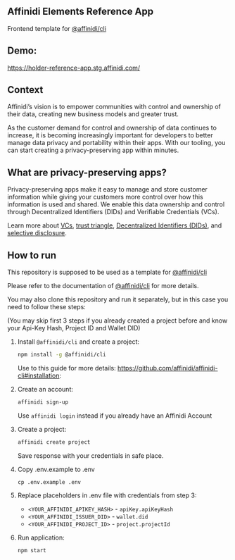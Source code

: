 ## Affinidi Elements Reference App

Frontend template for [@affinidi/cli](https://www.npmjs.com/package/@affinidi/cli)

## Demo:

https://holder-reference-app.stg.affinidi.com/

## Context

Affinidi’s vision is to empower communities with control and ownership of their data,
creating new business models and greater trust.

As the customer demand for control and ownership of data continues to increase, it is
becoming increasingly important for developers to better manage data privacy and portability
within their apps. With our tooling, you can start creating a privacy-preserving app within minutes.

## What are privacy-preserving apps?

Privacy-preserving apps make it easy to manage and store customer information while giving your customers more control over how this information is used and shared. We enable this data ownership and control through Decentralized Identifiers (DIDs) and Verifiable Credentials (VCs).

Learn more about [VCs](https://academy.affinidi.com/what-are-verifiable-credentials-79f1846a7b9), [trust triangle](https://academy.affinidi.com/what-is-the-trust-triangle-9a9caf36b321), [Decentralized Identifiers (DIDs)](https://academy.affinidi.com/demystifying-decentralized-identifiers-dids-2dc6fc3148fd), and [selective disclosure](https://academy.affinidi.com/a-detailed-guide-on-selective-disclosure-87b89cea1602).

## How to run

This repository is supposed to be used as a template for [@affinidi/cli](https://www.npmjs.com/package/@affinidi/cli)

Please refer to the documentation of [@affinidi/cli](https://www.npmjs.com/package/@affinidi/cli) for more details.


You may also clone this repository and run it separately, but in this case you need to follow these steps:

(You may skip first 3 steps if you already created a project before and know your Api-Key Hash, Project ID and Wallet DID)

1. Install `@affinidi/cli` and create a project:
    ```bash
    npm install -g @affinidi/cli
    ```
    Use to this guide for more details: https://github.com/affinidi/affinidi-cli#installation:

2. Create an account:
    ```bash
    affinidi sign-up
    ```
   Use `affinidi login` instead if you already have an Affinidi Account

3. Create a project:
    ```bash
    affinidi create project
    ```
   
    Save response with your credentials in safe place.   
  
4. Copy .env.example to .env 
    ```
    cp .env.example .env
    ```

5. Replace placeholders in .env file with credentials from step 3:
   - `<YOUR_AFFINIDI_APIKEY_HASH>` - `apiKey.apiKeyHash`
   - `<YOUR_AFFINIDI_ISSUER_DID>` - `wallet.did`
   - `<YOUR_AFFINIDI_PROJECT_ID>` - `project.projectId`

6. Run application:
    ```
    npm start
    ```
